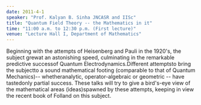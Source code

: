 ```yaml
---
date: 2011-4-1
speaker: "Prof. Kalyan B. Sinha JNCASR and IISc"
title: "Quantum Field Theory -- the Mathematics in it"
time: "11:00 a.m. to 12:30 p.m. (First lecture)"
venue: "Lecture Hall I, Department of Mathematics"
---
```

Beginning with the attempts of Heisenberg and Pauli in the 1920's,
the subject grewat an astonishing speed, culminating in the
remarkable predictive successof Quantum Electrodynamics.Different
attemptsto bring the subjectto a sound mathematical footing
(comparable to that of Quantum Mechanics)-- whetheranalytic,
operator-algebraic or geometric -- have tastedonly partial success.
These talks will try to give a bird's-eye view of the mathematical
areas (ideas)spawned by these attempts, keeping in view the recent
book of Folland on this subject.
